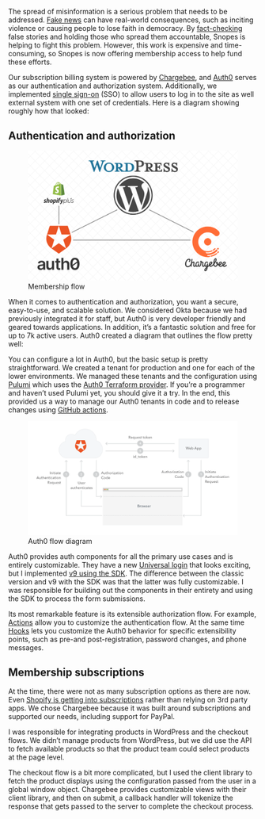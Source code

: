 The spread of misinformation is a serious problem that needs to be addressed. [Fake news](https://en.wikipedia.org/wiki/Fake_news) can have real-world consequences, such as inciting violence or causing people to lose faith in democracy. By [fact-checking](https://en.wikipedia.org/wiki/Fact-checking) false stories and holding those who spread them accountable, Snopes is helping to fight this problem. However, this work is expensive and time-consuming, so Snopes is now offering membership access to help fund these efforts.

Our subscription billing system is powered by [Chargebee](https://www.chargebee.com/), and [Auth0](https://auth0.com/) serves as our authentication and authorization system. Additionally, we implemented [single sign-on](https://auth0.com/docs/authenticate/single-sign-on) (SSO) to allow users to log in to the site as well external system with one set of credentials. Here is a diagram showing roughly how that looked:

## Authentication and authorization

<figure class="image-figure align-right image-style-b">
	<img
		src="/assets/images/project/membership/membership--diagram-1.png?placeholder=true%26injectPlaceholder=true%26placeholderSize=500"
		data-src="/assets/images/project/membership/membership--diagram-1.png?size=972" 
		alt="Membership flow"
		data-lazy-load>
	<figcaption>Membership flow</figcaption>
</figure>

When it comes to authentication and authorization, you want a secure, easy-to-use, and scalable solution. We considered Okta because we had previously integrated it for staff, but Auth0 is very developer friendly and geared towards applications. In addition, it’s a fantastic solution and free for up to 7k active users. Auth0 created a diagram that outlines the flow pretty well:

You can configure a lot in Auth0, but the basic setup is pretty straightforward. We created a tenant for production and one for each of the lower environments. We managed these tenants and the configuration using [Pulumi](https://www.pulumi.com/) which uses the [Auth0 Terraform provider](https://registry.terraform.io/providers/auth0/auth0/latest/docs). If you’re a programmer and haven’t used Pulumi yet, you should give it a try. In the end, this provided us a way to manage our Auth0 tenants in code and to release changes using [GitHub actions](https://github.com/features/actions).

<figure class="image-figure align-left image-border">
	<img
		src="/assets/images/project/membership/membership--diagram-2.png?placeholder=true%26injectPlaceholder=true%26placeholderSize=500"
		data-src="/assets/images/project/membership/membership--diagram-2.png?size=972" 
		alt="Auth0 flow diagram"
		data-lazy-load>
	<figcaption>Auth0 flow diagram</figcaption>
</figure>

Auth0 provides auth components for all the primary use cases and is entirely customizable. They have a new [Universal login](https://auth0.com/docs/customize/universal-login-pages/universal-login-page-templates) that looks exciting, but I implemented [v9 using the SDK](https://auth0.com/docs/libraries/auth0js). The difference between the classic version and v9 with the SDK was that the latter was fully customizable. I was responsible for building out the components in their entirety and using the SDK to process the form submissions.

Its most remarkable feature is its extensible authorization flow. For example, [Actions](https://auth0.com/docs/customize/actions) allow you to customize the authentication flow. At the same time [Hooks](https://auth0.com/docs/customize/hooks) lets you customize the Auth0 behavior for specific extensibility points, such as pre-and post-registration, password changes, and phone messages.


## Membership subscriptions

At the time, there were not as many subscription options as there are now. Even [Shopify is getting into subscriptions](https://help.shopify.com/en/manual/products/purchase-options/subscriptions) rather than relying on 3rd party apps. We chose Chargebee because it was built around subscriptions and supported our needs, including support for PayPal.

I was responsible for integrating products in WordPress and the checkout flows. We didn’t manage products from WordPress, but we did use the API to fetch available products so that the product team could select products at the page level. 

The checkout flow is a bit more complicated, but I used the client library to fetch the product displays using the configuration passed from the user in a global window object. Chargebee provides customizable views with their client library, and then on submit, a callback handler will tokenize the response that gets passed to the server to complete the checkout process.
